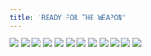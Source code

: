 ```yaml
---
title: 'READY FOR THE WEAPON'
---
```


![](/images/ribald-youth/part-28/pg324.jpg)
![](/images/ribald-youth/part-28/pg325.jpg)
![](/images/ribald-youth/part-28/pg326.jpg)
![](/images/ribald-youth/part-28/pg327.jpg)
![](/images/ribald-youth/part-28/pg328.jpg)
![](/images/ribald-youth/part-28/pg329.jpg)
![](/images/ribald-youth/part-28/pg330.jpg)
![](/images/ribald-youth/part-28/pg331.jpg)
![](/images/ribald-youth/part-28/pg332.jpg)
![](/images/ribald-youth/part-28/pg333.jpg)
![](/images/ribald-youth/part-28/pg334.jpg)
![](/images/ribald-youth/part-28/pg335.jpg)
